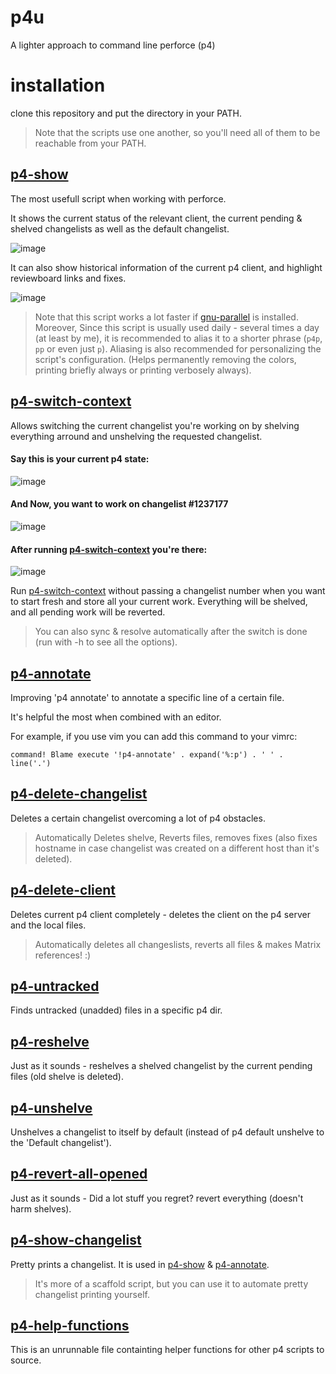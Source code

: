 p4u
===

A lighter approach to command line perforce (p4)

# installation
clone this repository and put the directory in your PATH.
> Note that the scripts use one another, so you'll need all of them to be reachable from your PATH.


## [p4-show](p4-show)

The most usefull script when working with perforce.

It shows the current status of the relevant client, the current pending & shelved changelists as well as the default changelist.

![image](https://cloud.githubusercontent.com/assets/4737096/3824370/576ba9d6-1d46-11e4-9728-81a2bb5ddfe7.png)

It can also show historical information of the current p4 client, and highlight reviewboard links and fixes.

![image](https://cloud.githubusercontent.com/assets/4737096/3751349/881ddf24-17fe-11e4-8d29-a20fb5c10fe1.png)

> Note that this script works a lot faster if [gnu-parallel][1] is installed.
> Moreover, Since this script is usually used daily - several times a day (at least by me),
> it is recommended to alias it to a shorter phrase (`p4p`, `pp` or even just `p`).
> Aliasing is also recommended for personalizing the script's configuration.
> (Helps permanently removing the colors, printing briefly always or printing verbosely always).


## [p4-switch-context](p4-switch-context)

Allows switching the current changelist you're working on by shelving everything arround and unshelving the requested changelist.

#### Say this is your current p4 state:

![image](https://cloud.githubusercontent.com/assets/4737096/3790299/32f6d0bc-1af8-11e4-9f48-9a9a41a20666.png)

#### And Now, you want to work on changelist #1237177

![image](https://cloud.githubusercontent.com/assets/4737096/4993321/9c6977e6-69b5-11e4-9dc4-9ddbe05d95ef.png)

#### After running [p4-switch-context](p4-switch-context) you're there:

![image](https://cloud.githubusercontent.com/assets/4737096/3790301/32f7e98e-1af8-11e4-8852-19d89f7d7afb.png)

Run [p4-switch-context](p4-switch-context) without passing a changelist number when you want to start fresh and store all your current work. Everything will be shelved, and all pending work will be reverted.

> You can also sync & resolve automatically after the switch is done (run with -h to see all the options).


## [p4-annotate](p4-annotate)


Improving 'p4 annotate' to annotate a specific line of a certain file.

It's helpful the most when combined with an editor.

For example, if you use vim you can add this command to your vimrc:

	command! Blame execute '!p4-annotate' . expand('%:p') . ' ' . line('.')


## [p4-delete-changelist](p4-delete-changelist)

Deletes a certain changelist overcoming a lot of p4 obstacles.

> Automatically Deletes shelve, Reverts files, removes fixes (also fixes hostname in case changelist was created on a different host than it's deleted).


## [p4-delete-client](p4-delete-client)

Deletes current p4 client completely - deletes the client on the p4 server and the local files.

> Automatically deletes all changeslists, reverts all files & makes Matrix references! :)


## [p4-untracked](p4-untracked)

Finds untracked (unadded) files in a specific p4 dir.


## [p4-reshelve](p4-reshelve)

Just as it sounds - reshelves a shelved changelist by the current pending files (old shelve is deleted).


## [p4-unshelve](p4-unshelve)

Unshelves a changelist to itself by default (instead of p4 default unshelve to the 'Default changelist').


## [p4-revert-all-opened](p4-revert-all-opened)

Just as it sounds - Did a lot stuff you regret? revert everything (doesn't harm shelves).


## [p4-show-changelist](p4-show-changelist)

Pretty prints a changelist. It is used in [p4-show](p4-show) & [p4-annotate](p4-annotate).
> It's more of a scaffold script, but you can use it to automate pretty changelist printing yourself.


## [p4-help-functions](p4-help-functions)

This is an unrunnable file containting helper functions for other p4 scripts to source.


[1]: http://www.gnu.org/software/parallel/
